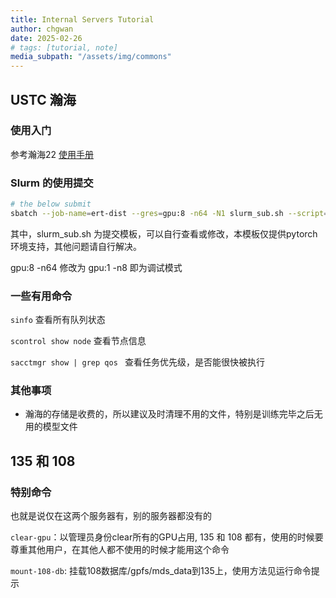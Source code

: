 ```yaml
---
title: Internal Servers Tutorial
author: chgwan
date: 2025-02-26
# tags: [tutorial, note]
media_subpath: "/assets/img/commons"
--- 
```

## USTC 瀚海
### 使用入门
参考瀚海22 [使用手册](https://scc.ustc.edu.cn/389/list.htm?from=kdocs_link)

### Slurm 的使用提交
```bash
# the below submit
sbatch --job-name=ert-dist --gres=gpu:8 -n64 -N1 slurm_sub.sh --script=<script-path> --config=<config_path>
```

其中，slurm_sub.sh 为提交模板，可以自行查看或修改，本模板仅提供pytorch环境支持，其他问题请自行解决。

gpu:8 -n64 修改为 gpu:1 -n8  即为调试模式

### 一些有用命令
`sinfo` 查看所有队列状态

`scontrol show node` 查看节点信息

`sacctmgr show | grep qos ` 查看任务优先级，是否能很快被执行

### 其他事项
- 瀚海的存储是收费的，所以建议及时清理不用的文件，特别是训练完毕之后无用的模型文件

## 135 和 108

### 特别命令

也就是说仅在这两个服务器有，别的服务器都没有的

`clear-gpu`：以管理员身份clear所有的GPU占用, 135 和 108 都有，使用的时候要尊重其他用户，在其他人都不使用的时候才能用这个命令

`mount-108-db`: 挂载108数据库/gpfs/mds_data到135上，使用方法见运行命令提示
